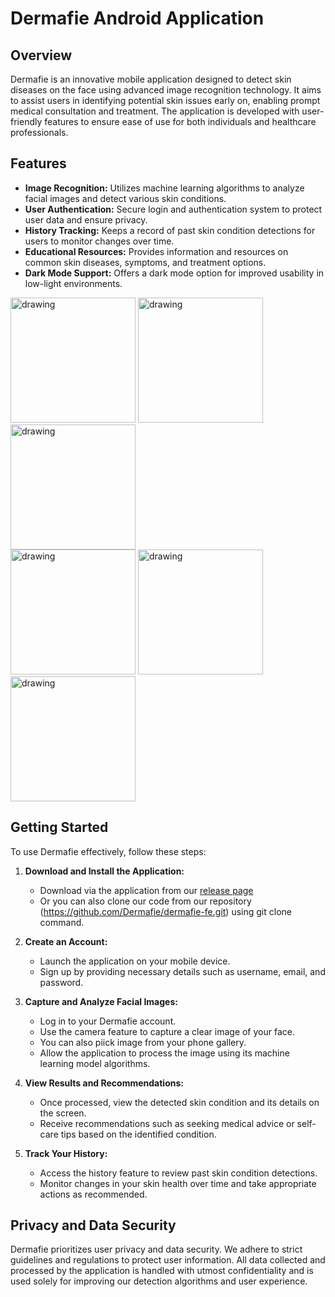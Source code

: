 # Dermafie Android Application

## Overview

Dermafie is an innovative mobile application designed to detect skin diseases on the face using advanced image recognition technology. It aims to assist users in identifying potential skin issues early on, enabling prompt medical consultation and treatment. The application is developed with user-friendly features to ensure ease of use for both individuals and healthcare professionals.

## Features

- **Image Recognition:** Utilizes machine learning algorithms to analyze facial images and detect various skin conditions.
- **User Authentication:** Secure login and authentication system to protect user data and ensure privacy.
- **History Tracking:** Keeps a record of past skin condition detections for users to monitor changes over time.
- **Educational Resources:** Provides information and resources on common skin diseases, symptoms, and treatment options.
- **Dark Mode Support:** Offers a dark mode option for improved usability in low-light environments.

<img src="https://github.com/Dermafie/dermafie-fe/assets/111280000/f717062b-6c6d-4821-b56c-c44ffa9424e5" alt="drawing" width="200"/>
<img src="https://github.com/Dermafie/dermafie-fe/assets/111280000/0f30834e-7d26-4044-9beb-9db2ed816b27" alt="drawing" width="200"/>
<img src="https://github.com/Dermafie/dermafie-fe/assets/111280000/446b2e0e-e565-41b0-8bb7-796a94fe627b" alt="drawing" width="200"/>
<br/>
<img src="https://github.com/Dermafie/dermafie-fe/assets/111280000/cd12d52e-739e-4de0-9fd5-238739e18b29" alt="drawing" width="200"/>
<img src="https://github.com/Dermafie/dermafie-fe/assets/111280000/fe7160ff-10ad-4c74-aa81-962b352baa7e" alt="drawing" width="200"/>
<img src="https://github.com/Dermafie/dermafie-fe/assets/111280000/6ff8d79e-cb12-41a3-b65f-402103be6174" alt="drawing" width="200"/>

## Getting Started

To use Dermafie effectively, follow these steps:

1. **Download and Install the Application:**
   - Download via the application from our [release page](https://github.com/Dermafie/dermafie-fe/releases)
   - Or you can also clone our code from our repository (https://github.com/Dermafie/dermafie-fe.git) using git clone command.

2. **Create an Account:**
   - Launch the application on your mobile device.
   - Sign up by providing necessary details such as username, email, and password.

3. **Capture and Analyze Facial Images:**
   - Log in to your Dermafie account.
   - Use the camera feature to capture a clear image of your face.
   - You can also piick image from your phone gallery.
   - Allow the application to process the image using its machine learning model algorithms.

4. **View Results and Recommendations:**
   - Once processed, view the detected skin condition and its details on the screen.
   - Receive recommendations such as seeking medical advice or self-care tips based on the identified condition.

5. **Track Your History:**
   - Access the history feature to review past skin condition detections.
   - Monitor changes in your skin health over time and take appropriate actions as recommended.

## Privacy and Data Security

Dermafie prioritizes user privacy and data security. We adhere to strict guidelines and regulations to protect user information. All data collected and processed by the application is handled with utmost confidentiality and is used solely for improving our detection algorithms and user experience.
